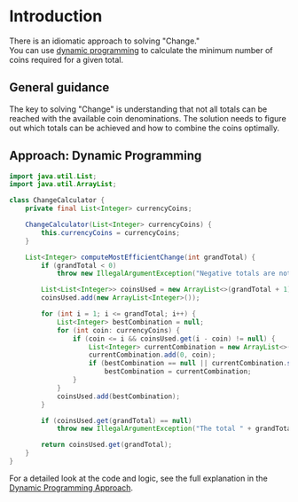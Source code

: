 # Introduction  

There is an idiomatic approach to solving "Change."  
You can use [dynamic programming][dynamic-programming] to calculate the minimum number of coins required for a given total.

## General guidance

The key to solving "Change" is understanding that not all totals can be reached with the available coin denominations.
The solution needs to figure out which totals can be achieved and how to combine the coins optimally.

## Approach: Dynamic Programming

```java
import java.util.List;
import java.util.ArrayList;

class ChangeCalculator {
    private final List<Integer> currencyCoins;

    ChangeCalculator(List<Integer> currencyCoins) {
        this.currencyCoins = currencyCoins;
    }

    List<Integer> computeMostEfficientChange(int grandTotal) {
        if (grandTotal < 0) 
            throw new IllegalArgumentException("Negative totals are not allowed.");

        List<List<Integer>> coinsUsed = new ArrayList<>(grandTotal + 1);
        coinsUsed.add(new ArrayList<Integer>());

        for (int i = 1; i <= grandTotal; i++) {
            List<Integer> bestCombination = null;
            for (int coin: currencyCoins) {
                if (coin <= i && coinsUsed.get(i - coin) != null) {
                    List<Integer> currentCombination = new ArrayList<>(coinsUsed.get(i - coin));
                    currentCombination.add(0, coin);
                    if (bestCombination == null || currentCombination.size() < bestCombination.size())
                        bestCombination = currentCombination;
                }
            }
            coinsUsed.add(bestCombination);
        }

        if (coinsUsed.get(grandTotal) == null)
            throw new IllegalArgumentException("The total " + grandTotal + " cannot be represented in the given currency.");

        return coinsUsed.get(grandTotal);
    }
}
```

For a detailed look at the code and logic, see the full explanation in the [Dynamic Programming Approach][approach-dynamic-programming].

[approach-dynamic-programming]: https://exercism.org/tracks/java/exercises/change/approaches/dynamic-programming
[dynamic-programming]: https://en.wikipedia.org/wiki/Dynamic_programming
